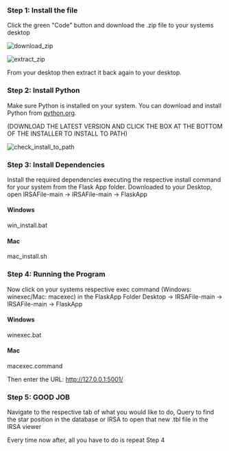 ### Step 1: Install the file

Click the green "Code" button and download the .zip file to your systems desktop

![download_zip](https://i.imgur.com/hXqWWJP.png)

![extract_zip](https://i.imgur.com/HihRwsu.png)

From your desktop then extract it back again to your desktop.

### Step 2: Install Python

Make sure Python is installed on your system. You can download and install Python from [python.org](https://www.python.org/downloads/). 

 (DOWNLOAD THE LATEST VERSION AND CLICK THE BOX AT THE BOTTOM OF THE INSTALLER TO INSTALL TO PATH)

![check_install_to_path](https://i.imgur.com/Cw5ziwU.png)

### Step 3: Install Dependencies

Install the required dependencies executing the respective install command for your system from the Flask App folder. 
Downloaded to your Desktop, open IRSAFile-main -> IRSAFile-main -> FlaskApp

   #### Windows
   win_install.bat
   
   #### Mac
   mac_install.sh

### Step 4: Running the Program

Now click on your systems respective exec command (Windows: winexec/Mac: macexec) in the FlaskApp Folder Desktop -> IRSAFile-main -> IRSAFile-main -> FlaskApp

   #### Windows
   winexec.bat
   
   #### Mac
   macexec.command

Then enter the URL: http://127.0.0.1:5001/

### Step 5: GOOD JOB

Navigate to the respective tab of what you would like to do, Query to find the star position in the database or IRSA to open that new .tbl file in the IRSA viewer

Every time now after, all you have to do is repeat Step 4
